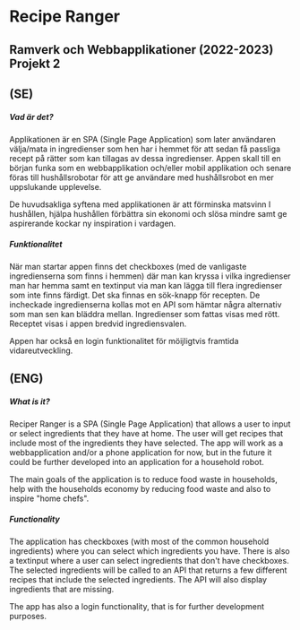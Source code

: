 # Recipe Ranger
## Ramverk och Webbapplikationer (2022-2023) Projekt 2
## (SE)
##### Vad är det?
Applikationen är en SPA (Single Page Application) som later användaren välja/mata in ingredienser som hen har i hemmet för att sedan få passliga recept på rätter som kan tillagas av dessa ingredienser. Appen skall till en början funka som en webbapplikation och/eller mobil applikation och senare föras till hushållsrobotar för att ge användare med hushållsrobot en mer uppslukande upplevelse.

De huvudsakliga syftena med applikationen är att förminska matsvinn I hushållen, hjälpa hushållen förbättra sin ekonomi och slösa mindre samt ge aspirerande kockar ny inspiration i vardagen.

##### Funktionalitet
När man startar appen finns det checkboxes (med de vanligaste ingredienserna som finns i hemmen) där man kan kryssa i vilka ingredienser man har hemma samt en textinput via man kan lägga till flera ingredienser som inte finns färdigt. Det ska finnas en sök-knapp för recepten. De incheckade ingredienserna kollas mot en API som hämtar några alternativ som man sen kan bläddra mellan. Ingredienser som fattas visas med rött. Receptet visas i appen bredvid ingrediensvalen.

Appen har också en login funktionalitet för möijligtvis framtida vidareutveckling.

## (ENG)

##### What is it?
Reciper Ranger is a SPA (Single Page Application) that allows a user to input or select ingredients that they have at home. The user will get recipes that include most of the ingredients they have selected. The app will work as a webbapplication and/or a phone application for now, but in the future it could be further developed into an application for a household robot.

The main goals of the application is to reduce food waste in households, help with the households economy by reducing food waste and also to inspire "home chefs".

##### Functionality
The application has checkboxes (with most of the common household ingredients) where you can select which ingredients you have. There is also a textinput where a user can select ingredients that don't have checkboxes. The selected ingredients will be called to an API that returns a few different recipes that include the selected ingredients. The API will also display ingredients that are missing.

The app has also a login functionality, that is for further development purposes.
